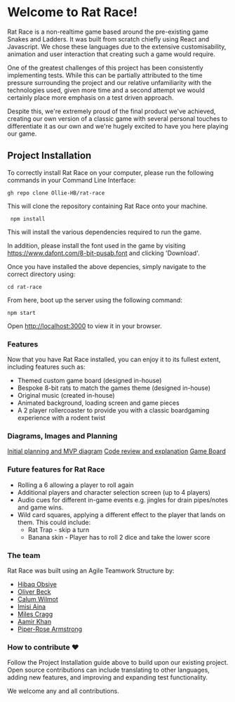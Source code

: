 # Welcome to Rat Race!

Rat Race is a non-realtime game based around the pre-existing game Snakes and Ladders. It was built from scratch chiefly using React and Javascript. We chose these languages due to the extensive customisability, animation and user interaction that creating such a game would require.

One of the greatest challenges of this project has been consistently implementing tests. While this can be partially attributed to the time pressure surrounding the project and our relative unfamiliarity with the technologies used, given more time and a second attempt we would certainly place more emphasis on a test driven approach.

Despite this, we're extremely proud of the final product we've achieved, creating our own version of a classic game with several personal touches to differentiate it as our own and we're hugely excited to have you here playing our game.

## Project Installation

To correctly install Rat Race on your computer, please run the following commands in your Command Line Interface:

```
gh repo clone Ollie-HB/rat-race
```

This will clone the repository containing Rat Race onto your machine.

```
 npm install
```

This will install the various dependencies required to run the game.


In addition, please install the font used in the game by visiting https://www.dafont.com/8-bit-pusab.font and clicking 'Download'.

Once you have installed the above depencies, simply navigate to the correct directory using:

```
cd rat-race
```

From here, boot up the server using the following command:

```
npm start
```

Open [http://localhost:3000](http://localhost:3000) to view it in your browser.

### Features

Now that you have Rat Race installed, you can enjoy it to its fullest extent, including features such as:
- Themed custom game board (designed in-house)
- Bespoke 8-bit rats to match the games theme (designed in-house)
- Original music (created in-house)
- Animated background, loading screen and game pieces
- A 2 player rollercoaster to provide you with a classic boardgaming experience with a rodent twist

### Diagrams, Images and Planning

[Initial planning and MVP diagram]()
[Code review and explanation]()
[Game Board]()


### Future features for Rat Race

- Rolling a 6 allowing a player to roll again
- Additional players and character selection screen (up to 4 players)
- Audio cues for different in-game events e.g. jingles for drain pipes/notes and game wins.
- Wild card squares, applying a different effect to the player that lands on them. This could include:
  - Rat Trap - skip a turn
  - Banana skin - Player has to roll 2 dice and take the lower score

### The team

Rat Race was built using an Agile Teamwork Structure by:

- [Hibaq Obsiye](https://github.com/hibscodes)
- [Oliver Beck](https://github.com/Ollie-HB)
- [Calum Wilmot](https://github.com/Calumwi)
- [Imisi Aina](https://github.com/imisiaina)
- [Miles Cragg](https://github.com/Cragg87)
- [Aamir Khan](https://github.com/AamirKhanDev)
- [Piper-Rose Armstrong](https://github.com/piperrosearmstrong)

### How to contribute :heart:

Follow the Project Installation guide above to build upon our existing project. Open source contributions can include translating to other languages, adding new features, and improving and expanding test functionality.

We welcome any and all contributions.
